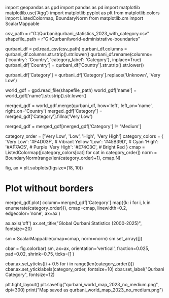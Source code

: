 import geopandas as gpd
import pandas as pd
import matplotlib
matplotlib.use('Agg')
import matplotlib.pyplot as plt
from matplotlib.colors import ListedColormap, BoundaryNorm
from matplotlib.cm import ScalarMappable


csv_path = r"G:\Qurbani\qurbani_statistics_2023_with_category.csv"
shapefile_path = r"G:\Qurbani\world-administrative-boundaries"


qurbani_df = pd.read_csv(csv_path)
qurbani_df.columns = qurbani_df.columns.str.strip().str.lower()
qurbani_df.rename(columns={'country': 'Country', 'category_label': 'Category'}, inplace=True)
qurbani_df['Country'] = qurbani_df['Country'].str.strip().str.lower()

qurbani_df['Category'] = qurbani_df['Category'].replace('Unknown', 'Very Low')


world_gdf = gpd.read_file(shapefile_path)
world_gdf['name'] = world_gdf['name'].str.strip().str.lower()

merged_gdf = world_gdf.merge(qurbani_df, how='left', left_on='name', right_on='Country')
merged_gdf['Category'] = merged_gdf['Category'].fillna('Very Low')


merged_gdf = merged_gdf[merged_gdf['Category'] != 'Medium']


category_order = ['Very Low', 'Low', 'High', 'Very High']
category_colors = {
   'Very Low': '#F4D03F',     # Vibrant Yellow
   'Low': '#45B39D',          # Cyan
   'High': '#AF7AC5',         # Purple
   'Very High': '#E74C3C',    # Bright Red
}
cmap = ListedColormap([category_colors[cat] for cat in category_order])
norm = BoundaryNorm(range(len(category_order)+1), cmap.N)


fig, ax = plt.subplots(figsize=(18, 10))

# Plot without borders
merged_gdf.plot(
   column=merged_gdf['Category'].map({k: i for i, k in enumerate(category_order)}),
   cmap=cmap,
   linewidth=0.2,
   edgecolor='none',
   ax=ax
)


ax.axis('off')
ax.set_title("Global Qurbani Statistics (2000-2025)", fontsize=20)


sm = ScalarMappable(cmap=cmap, norm=norm)
sm.set_array([])

cbar = fig.colorbar(
   sm,
   ax=ax,
   orientation='vertical',
   fraction=0.025,
   pad=0.02,
   shrink=0.75,
   ticks=[]
)


cbar.ax.set_yticks([i + 0.5 for i in range(len(category_order))])
cbar.ax.set_yticklabels(category_order, fontsize=10)
cbar.set_label("Qurbani Category", fontsize=12)

plt.tight_layout()
plt.savefig("qurbani_world_map_2023_no_medium.png", dpi=300)
print("Map saved as qurbani_world_map_2023_no_medium.png")
